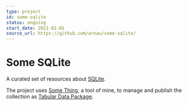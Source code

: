 ```yaml
---
type: project
id: some-sqlite
status: ongoing
start_date: 2021-01-01
source_url: https://github.com/arnau/some-sqlite/
---
```

# Some SQLite

A curated set of resources about [SQLite].

[SQLite]: https://sqlite.org/

<!-- body -->

The project uses [Some Thing](/projects/some-thing), a tool of mine, to manage and publish the collection as [Tabular Data Package].

[Tabular Data Package]: https://specs.frictionlessdata.io/tabular-data-package/
